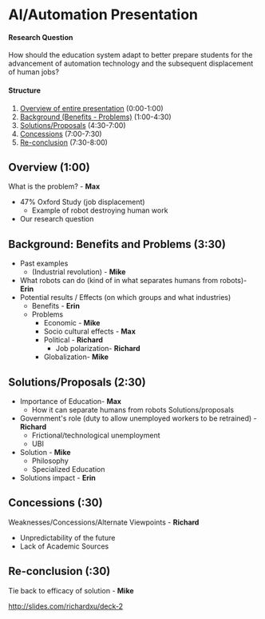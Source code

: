 # AI/Automation Presentation

#### Research Question
How should the education system adapt to better prepare students for the advancement of automation technology and the subsequent displacement of human jobs?

#### Structure
1. [Overview of entire presentation](#overview) (0:00-1:00)
2. [Background (Benefits - Problems)](#background) (1:00-4:30)
2. [Solutions/Proposals](#solutions/proposals) (4:30-7:00)
3. [Concessions](#concessions) (7:00-7:30)
4. [Re-conclusion](#re-conclusion) (7:30-8:00)

## Overview (1:00)
What is the problem? - **Max**
* 47%  Oxford Study (job displacement)
  * Example of robot destroying human work
* Our research question

## Background: Benefits and Problems (3:30)
* Past examples
  * (Industrial revolution) - **Mike**
* What robots can do (kind of in what separates humans from robots)- **Erin**
* Potential results / Effects (on which groups and what industries)
  * Benefits - **Erin**
  * Problems
    * Economic - **Mike**
    * Socio cultural effects - **Max**
    * Political - **Richard**
      * Job polarization- **Richard**
    * Globalization- **Mike**

## Solutions/Proposals (2:30)
* Importance of Education- **Max**
  * How it can separate humans from robots
Solutions/proposals
* Government's role (duty to allow unemployed workers to be retrained) - **Richard**
  * Frictional/technological unemployment
  * UBI
* Solution - **Mike**
  * Philosophy
  * Specialized Education
* Solutions impact - **Erin**

## Concessions (:30)
Weaknesses/Concessions/Alternate Viewpoints - **Richard**
* Unpredictability of the future
* Lack of Academic Sources

## Re-conclusion (:30)
Tie back to efficacy of solution - **Mike**

http://slides.com/richardxu/deck-2
